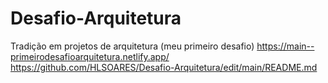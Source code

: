 # Desafio-Arquitetura
Tradição em projetos de arquitetura (meu primeiro desafio)
https://main--primeirodesafioarquitetura.netlify.app/
https://github.com/HLSOARES/Desafio-Arquitetura/edit/main/README.md
